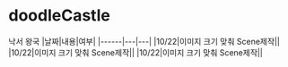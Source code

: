 # doodleCastle
낙서 왕국
|날짜|내용|여부|
|------|---|---|
|10/22|이미지 크기 맞춰 Scene제작||
|10/22|이미지 크기 맞춰 Scene제작||
|10/22|이미지 크기 맞춰 Scene제작||

